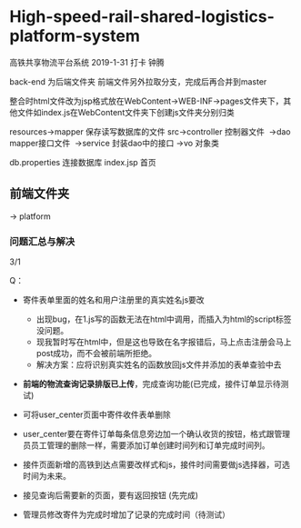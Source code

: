 # High-speed-rail-shared-logistics-platform-system
高铁共享物流平台系统
2019-1-31 打卡 钟腾

back-end 为后端文件夹 前端文件另外拉取分支，完成后再合并到master

整合时html文件改为jsp格式放在WebContent->WEB-INF->pages文件夹下，其他文件如index.js在WebContent文件夹下创建js文件夹分别归类

resources->mapper 保存读写数据库的文件
src->controller 控制器文件
​     ->dao mapper接口文件
​     ->service 封装dao中的接口
​     ->vo 对象类

db.properties 连接数据库
index.jsp 首页

## 前端文件夹

-> platform



### 问题汇总与解决

3/1

Q：

+ 寄件表单里面的姓名和用户注册里的真实姓名js要改

  + 出现bug，在1.js写的函数无法在html中调用，而插入为html的script标签没问题。
  + 现我暂时写在html中，但是这也导致在名字报错后，马上点击注册会马上post成功，而不会被前端所拒绝。
  + 解决方案：应将识别真实姓名的函数放回js文件并添加的表单查验中去

+ **前端的物流查询记录排版已上传**，完成查询功能(已完成，接件订单显示待测试)
+  可将user_center页面中寄件收件表单删除
+  user_center要在寄件订单每条信息旁边加一个确认收货的按钮，格式跟管理员员工管理的删除一样，需要添加订单创建时间列和订单完成时间列。
+  接件页面新增的高铁到达点需要改样式和js，接件时间需要做js选择器，可选时间为未来。
+  接见查询后需要新的页面，要有返回按钮  (先完成)

+  管理员修改寄件为完成时增加了记录的完成时间（待测试）
